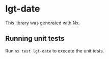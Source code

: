 # lgt-date

This library was generated with [Nx](https://nx.dev).

## Running unit tests

Run `nx test lgt-date` to execute the unit tests.
